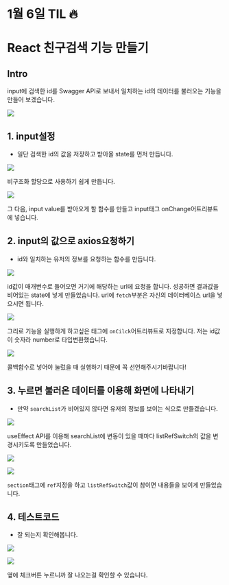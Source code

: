 # 1월 6일 TIL 🔥

# React 친구검색 기능 만들기

## Intro



 input에 검색한 id를 Swagger API로 보내서 일치하는 id의 데이터를 불러오는 기능을 만들어 보겠습니다.

![](https://images.velog.io/images/originxh/post/7d875913-bf90-473f-9935-3ab0114d218b/%E1%84%89%E1%85%B3%E1%84%8F%E1%85%B3%E1%84%85%E1%85%B5%E1%86%AB%E1%84%89%E1%85%A3%E1%86%BA%202022-01-06%2014.28.58.png)

## 1. input설정



- 일단 검색한 id의 값을 저장하고 받아올 state를 먼저 만듭니다.

![](https://images.velog.io/images/originxh/post/cf5e62a0-8a3e-461d-9231-14c3432b0c94/%E1%84%89%E1%85%B3%E1%84%8F%E1%85%B3%E1%84%85%E1%85%B5%E1%86%AB%E1%84%89%E1%85%A3%E1%86%BA%202022-01-06%2014.18.00.png)

 비구조화 할당으로 사용하기 쉽게 만듭니다.

![](https://images.velog.io/images/originxh/post/42075d36-1c89-40c6-96cf-72b1b38d9bf9/%E1%84%89%E1%85%B3%E1%84%8F%E1%85%B3%E1%84%85%E1%85%B5%E1%86%AB%E1%84%89%E1%85%A3%E1%86%BA%202022-01-06%2014.18.29.png)

그 다음, input value를 받아오게 할 함수를 만들고 input태그 onChange어트리뷰트에 넣습니다.

## 2. input의 값으로 axios요청하기



- id와 일치하는 유저의 정보를 요청하는 함수를 만듭니다.

![](https://images.velog.io/images/originxh/post/3c089d43-f6a8-423c-adf0-248ac4074572/%E1%84%89%E1%85%B3%E1%84%8F%E1%85%B3%E1%84%85%E1%85%B5%E1%86%AB%E1%84%89%E1%85%A3%E1%86%BA%202022-01-06%2014.23.16.png)

 id값이 매개변수로 들어오면 거기에 해당하는 url에 요청을 합니다. 성공하면 결과값을 비어있는 state에 넣게 만들었습니다. url에 `fetch`부분은 자신의 데이터베이스 url을 넣으시면 됩니다.

![](https://images.velog.io/images/originxh/post/f0fc6715-f519-4e47-aaab-c4b9433bdc97/%E1%84%89%E1%85%B3%E1%84%8F%E1%85%B3%E1%84%85%E1%85%B5%E1%86%AB%E1%84%89%E1%85%A3%E1%86%BA%202022-01-06%2014.25.09.png)

그리로 기능을 실행하게 하고싶은  태그에 `onCilck`어트리뷰트로 지정합니다. 저는 id값이 숫자라 number로 타입변환했습니다.

![](https://images.velog.io/images/originxh/post/b56d9e87-4664-4f3b-8aea-d28f7009ad50/%E1%84%89%E1%85%B3%E1%84%8F%E1%85%B3%E1%84%85%E1%85%B5%E1%86%AB%E1%84%89%E1%85%A3%E1%86%BA%202022-01-06%2014.26.04.png)

콜백함수로 넣어야 눌렀을 때 실행하기 때문에 꼭 선언해주시기바랍니다!

## 3. 누르면 불러온 데이터를 이용해 화면에 나타내기



- 만약 `searchList`가 비어있지 않다면 유저의 정보를 보이는 식으로 만들겠습니다.

![](https://images.velog.io/images/originxh/post/9061db9e-fad6-4c2f-a9dc-1b7aa5dc1eb0/%E1%84%89%E1%85%B3%E1%84%8F%E1%85%B3%E1%84%85%E1%85%B5%E1%86%AB%E1%84%89%E1%85%A3%E1%86%BA%202022-01-06%2014.38.46.png)

useEffect API를 이용해 searchList에 변동이 있을 때마다 listRefSwitch의 값을 변경시키도록 만들었습니다.

![](https://images.velog.io/images/originxh/post/0314705d-3c8c-4e37-91f5-44651dbb88bc/%E1%84%89%E1%85%B3%E1%84%8F%E1%85%B3%E1%84%85%E1%85%B5%E1%86%AB%E1%84%89%E1%85%A3%E1%86%BA%202022-01-06%2014.40.15.png)

![](https://images.velog.io/images/originxh/post/eeb058a0-8244-49e7-a60d-14ae984d560b/%E1%84%89%E1%85%B3%E1%84%8F%E1%85%B3%E1%84%85%E1%85%B5%E1%86%AB%E1%84%89%E1%85%A3%E1%86%BA%202022-01-06%2014.40.29.png)

 `section`태그에 `ref`지정을 하고 `listRefSwitch`값이 참이면 내용들을 보이게 만들었습니다.

## 4.  테스트코드



- 잘 되는지 확인해봅니다.

![](https://images.velog.io/images/originxh/post/82a019d6-359c-4718-bf30-37b54b2d162e/%E1%84%89%E1%85%B3%E1%84%8F%E1%85%B3%E1%84%85%E1%85%B5%E1%86%AB%E1%84%89%E1%85%A3%E1%86%BA%202022-01-06%2014.32.17.png)

![](https://images.velog.io/images/originxh/post/45413713-d58f-46a2-8af9-2171240c57c6/%E1%84%89%E1%85%B3%E1%84%8F%E1%85%B3%E1%84%85%E1%85%B5%E1%86%AB%E1%84%89%E1%85%A3%E1%86%BA%202022-01-06%2014.32.25.png)

 옆에 체크버튼 누르니까 잘 나오는걸 확인할 수 있습니다.
